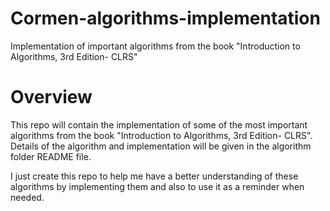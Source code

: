 # Cormen-algorithms-implementation
Implementation of important algorithms from the book  "Introduction to Algorithms, 3rd Edition- CLRS"

# Overview

This repo will contain the implementation of some of the most important algorithms from the book  "Introduction to Algorithms, 3rd Edition- CLRS". Details of the algorithm and implementation will be given in the algorithm folder README file.

I just create this repo to help me have a better understanding of these algorithms by implementing them and also to use it as a reminder when needed.
